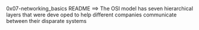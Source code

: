 0x07-networking_basics README ==> The OSI model has seven hierarchical layers that were deve oped to help different companies communicate between their disparate systems
